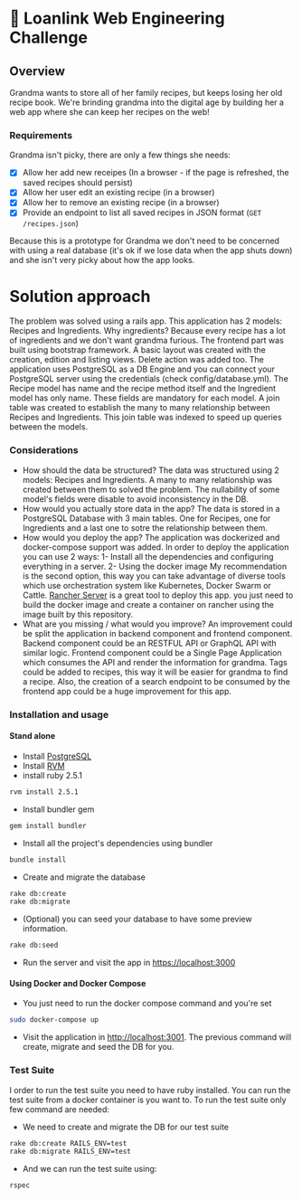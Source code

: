 # 🍪 Loanlink Web Engineering Challenge

## Overview
Grandma wants to store all of her family recipes, but keeps losing her old recipe book. We're brinding grandma into the digital age by building her a web app where she can keep her recipes on the web!

### Requirements

Grandma isn't picky, there are only a few things she needs:

- [X] Allow her add new receipes (In a browser - if the page is refreshed, the saved recipes should persist)
- [X] Allow her user edit an existing recipe (in a browser)
- [X] Allow her to remove an existing recipe (in a browser)
- [X] Provide an endpoint to list all saved recipes in JSON format (`GET /recipes.json`)

Because this is a prototype for Grandma we don't need to be concerned with using a real database (it's ok if we lose data when the app shuts down) and she isn't very picky about how the app looks.

# Solution approach
The problem was solved using a rails app. This application has 2 models: Recipes and Ingredients. Why ingredients? Because every recipe has a lot of ingredients and we don't want grandma furious.
The frontend part was built using bootstrap framework. A basic layout was created with the creation, edition and listing views. Delete action was added too.
The application uses PostgreSQL as a DB Engine and you can connect your PostgreSQL server using the credentials (check config/database.yml).
The Recipe model has name and the recipe method itself and the Ingredient model has only name. These fields are mandatory for each model.
A join table was created to establish the many to many relationship between Recipes and Ingredients. This join table was indexed to speed up queries between the models.

### Considerations

- How should the data be structured?
    The data was structured using 2 models: Recipes and Ingredients. A many to many relationship was created between them to solved the problem.
    The nullability of some model's fields were disable to avoid inconsistency in the DB.
- How would you actually store data in the app?
    The data is stored in a PostgreSQL Database with 3 main tables. One for Recipes, one for Ingredients and a last one to sotre the relationship between them.
- How would you deploy the app?
    The application was dockerized and docker-compose support was added. 
    In order to deploy the application you can use 2 ways:
        1- Install all the dependencies and configuring everything in a server.
        2- Using the docker image
    My recommendation is the second option, this way you can take advantage of diverse tools which use orchestration system like Kubernetes, Docker Swarm or Cattle.
    [Rancher Server](https://rancher.com) is a great tool to deploy this app. you just need to build the docker image and create a container on rancher using the image built by this repository.
- What are you missing / what would you improve?
    An improvement could be split the application in backend component and frontend component.
    Backend component could be an RESTFUL API or GraphQL API with similar logic.
    Frontend component could be a Single Page Application which consumes the API and render the information for grandma.
    Tags could be added to recipes, this way it will be easier for grandma to find a recipe. Also, the creation of a search endpoint to be consumed by the frontend app could be a huge improvement for this app.
    

### Installation and usage
#### Stand alone
* Install [PostgreSQL](https://www.postgresql.org/)
* Install [RVM](http://rvm.io/)
* install ruby 2.5.1
```bash
rvm install 2.5.1
```
* Install bundler gem
```bash
gem install bundler
```
* Install all the project's dependencies using bundler
```bash
bundle install
```
* Create and migrate the database
```bash
rake db:create
rake db:migrate
```
* (Optional) you can seed your database to have some preview information.
```bash
rake db:seed
```
* Run the server and visit the app in [https://localhost:3000](https://localhost:3000)

#### Using Docker and Docker Compose
* You just need to run the docker compose command and you're set
```bash
sudo docker-compose up
```
* Visit the application in [http://localhost:3001](http://localhost:3001). The previous command will create, migrate and seed the DB for you.



### Test Suite
I order to run the test suite you need to have ruby installed. You can run the test suite from a docker container is you want to.
To run the test suite only few command are needed:
* We need to create and migrate the DB for our test suite
```bash
rake db:create RAILS_ENV=test
rake db:migrate RAILS_ENV=test
```
* And we can run the test suite using:
```bash
rspec
```

    

